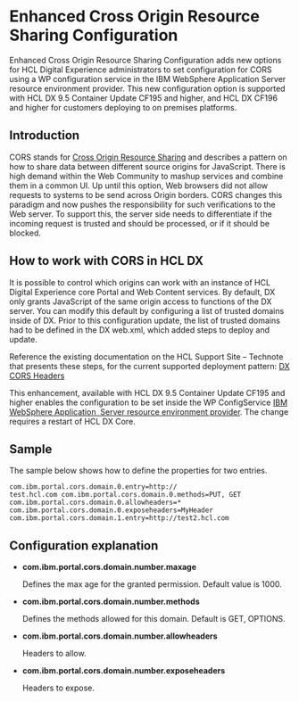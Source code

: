 # Enhanced Cross Origin Resource Sharing Configuration

Enhanced Cross Origin Resource Sharing Configuration adds new options for HCL Digital Experience administrators to set configuration for CORS using a WP configuration service in the IBM WebSphere Application Server resource environment provider. This new configuration option is supported with HCL DX 9.5 Container Update CF195 and higher, and HCL DX CF196 and higher for customers deploying to on premises platforms.

## Introduction

CORS stands for [Cross Origin Resource Sharing](https://developer.mozilla.org/en-US/docs/Web/HTTP/CORS) and describes a pattern on how to share data between different source origins for JavaScript. There is high demand within the Web Community to mashup services and combine them in a common UI. Up until this option, Web browsers did not allow requests to systems to be send across Origin borders. CORS changes this paradigm and now pushes the responsibility for such verifications to the Web server. To support this, the server side needs to differentiate if the incoming request is trusted and should be processed, or if it should be blocked.

## How to work with CORS in HCL DX

It is possible to control which origins can work with an instance of HCL Digital Experience core Portal and Web Content services. By default, DX only grants JavaScript of the same origin access to functions of the DX server. You can modify this default by configuring a list of trusted domains inside of DX. Prior to this configuration update, the list of trusted domains had to be defined in the DX web.xml, which added steps to deploy and update.

Reference the existing documentation on the HCL Support Site – Technote that presents these steps, for the current supported deployment pattern: [DX CORS Headers](https://support.hcltechsw.com/csm?sys_kb_id=3aa0a5ae1b492098a2f48661cd4bcb9c&id=kb_article_view&sysparm_rank=1&sysparm_tsqueryId=24d8f7471b9ba81c534c4159cc4bcb76)

This enhancement, available with HCL DX 9.5 Container Update CF195 and higher enables the configuration to be set inside the WP ConfigService [IBM WebSphere Application  Server resource environment provider](https://www.ibm.com/docs/en/was-nd/9.0.5?topic=settings-resource-environment-entry). The change requires a restart of HCL DX Core. 

## Sample

The sample below shows how to define the properties for two entries.

```
com.ibm.portal.cors.domain.0.entry=http://
test.hcl.com com.ibm.portal.cors.domain.0.methods=PUT, GET 
com.ibm.portal.cors.domain.0.allowheaders=* 
com.ibm.portal.cors.domain.0.exposeheaders=MyHeader 
com.ibm.portal.cors.domain.1.entry=http://test2.hcl.com
```

## Configuration explanation

-   **com.ibm.portal.cors.domain.number.maxage**

    Defines the max age for the granted permission. Default value is 1000.

-   **com.ibm.portal.cors.domain.number.methods**

    Defines the methods allowed for this domain. Default is GET, OPTIONS.

-   **com.ibm.portal.cors.domain.number.allowheaders**

    Headers to allow.

-   **com.ibm.portal.cors.domain.number.exposeheaders**

    Headers to expose.



